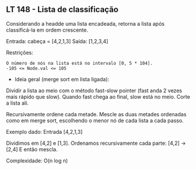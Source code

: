 ## LT 148 - Lista de classificação

Considerando a headde uma lista encadeada, retorna a lista após classificá-la em ordem crescente.

Entrada:  cabeça = [4,2,1,3]
 Saída:  [1,2,3,4]

 Restrições:

    O número de nós na lista está no intervalo [0, 5 * 104].
    -105 <= Node.val <= 105

* Ideia geral (merge sort em lista ligada): 

Dividir a lista ao meio com o método fast-slow pointer (fast anda 2 vezes mais rápido que slow). Quando fast chega ao final, slow está no meio. Corte a lista ali. 

Recursivamente ordene cada metade.
Mescle as duas metades ordenadas como em merge sort, escolhendo o menor nó de cada lista a cada passo. 

Exemplo dado: Entrada [4,2,1,3]

Dividimos em [4,2] e [1,3].
Ordenamos recursivamente cada parte: [4,2] → [2,4]
E então mescla.

Complexidade: O(n log n)
